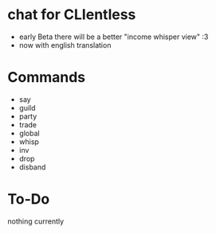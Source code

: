 # chat for CLIentless

* early Beta there will be a better "income whisper view" :3
* now with english translation

# Commands
- say
- guild
- party
- trade
- global
- whisp
- inv
- drop
- disband
 
 # To-Do
nothing currently
